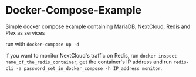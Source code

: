 # Docker-Compose-Example
Simple docker compose example containing MariaDB, NextCloud, Redis and Plex as services

run with `docker-compose up -d` 

if you want to monitor NextCloud's traffic on Redis, run `docker inspect name_of_the_redis_container`, get the container's IP address and run `redis-cli -a password_set_in_docker_compose -h IP_address monitor`.
